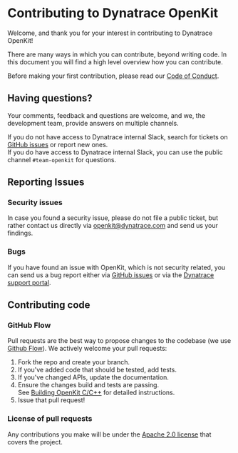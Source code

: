 # Contributing to Dynatrace OpenKit
Welcome, and thank you for your interest in contributing to Dynatrace OpenKit!

There are many ways in which you can contribute, beyond writing code. In this document you will find a high level
overview how you can contribute.  

Before making your first contribution, please read our [Code of Conduct][code_of_conduct].

## Having questions?
Your comments, feedback and questions are welcome, and we, the development team, provide answers on multiple channels.

If you do not have access to Dynatrace internal Slack, search for tickets on [GitHub issues][gh-issues] or report new ones.  
If you do have access to Dynatrace internal Slack, you can use the public channel `#team-openkit` for questions.

## Reporting Issues
### Security issues
In case you found a security issue, please do not file a public ticket, but rather contact us directly
via [openkit@dynatrace.com][mail] and send us your findings.

### Bugs
If you have found an issue with OpenKit, which is not security related, you can send us a bug report
either via [GitHub issues][gh-issues] or via the [Dynatrace support portal][dt-support].

## Contributing code
### GitHub Flow
Pull requests are the best way to propose changes to the codebase (we use [Github Flow][gh-flow]). We actively welcome your pull requests:

1. Fork the repo and create your branch.
2. If you've added code that should be tested, add tests.
3. If you've changed APIs, update the documentation.
4. Ensure the changes build and tests are passing.  
   See [Building OpenKit C/C++][building] for detailed instructions.
5. Issue that pull request!

### License of pull requests

Any contributions you make will be under the [Apache 2.0 license][license] that covers the project.

[mail]: mailto:openkit@dynatrace.com
[gh-issues]: https://github.com/Dynatrace/openkit-native/issues
[gh-flow]: https://guides.github.com/introduction/flow/index.html
[dt-support]: https://www.dynatrace.com/services-support/#get-support
[code_of_conduct]: ./CODE_OF_CONDUCT.md
[license]: ./LICENSE
[building]: ./docs/building-openkit.md
